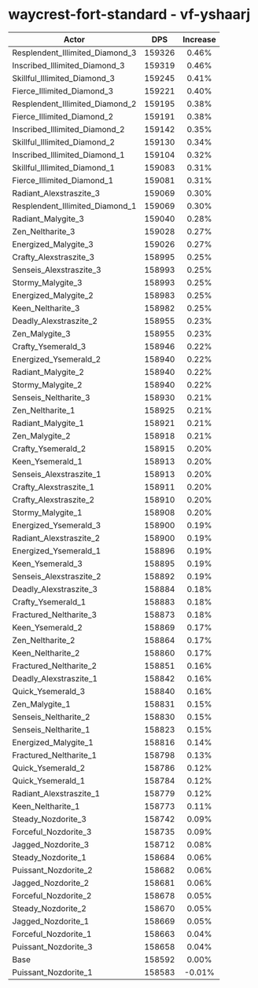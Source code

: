 # waycrest-fort-standard - vf-yshaarj
| Actor | DPS | Increase |
|---|:---:|:---:|
|Resplendent_Illimited_Diamond_3|159326|0.46%|
|Inscribed_Illimited_Diamond_3|159319|0.46%|
|Skillful_Illimited_Diamond_3|159245|0.41%|
|Fierce_Illimited_Diamond_3|159221|0.40%|
|Resplendent_Illimited_Diamond_2|159195|0.38%|
|Fierce_Illimited_Diamond_2|159191|0.38%|
|Inscribed_Illimited_Diamond_2|159142|0.35%|
|Skillful_Illimited_Diamond_2|159130|0.34%|
|Inscribed_Illimited_Diamond_1|159104|0.32%|
|Skillful_Illimited_Diamond_1|159083|0.31%|
|Fierce_Illimited_Diamond_1|159081|0.31%|
|Radiant_Alexstraszite_3|159069|0.30%|
|Resplendent_Illimited_Diamond_1|159069|0.30%|
|Radiant_Malygite_3|159040|0.28%|
|Zen_Neltharite_3|159028|0.27%|
|Energized_Malygite_3|159026|0.27%|
|Crafty_Alexstraszite_3|158995|0.25%|
|Senseis_Alexstraszite_3|158993|0.25%|
|Stormy_Malygite_3|158993|0.25%|
|Energized_Malygite_2|158983|0.25%|
|Keen_Neltharite_3|158982|0.25%|
|Deadly_Alexstraszite_2|158955|0.23%|
|Zen_Malygite_3|158955|0.23%|
|Crafty_Ysemerald_3|158946|0.22%|
|Energized_Ysemerald_2|158940|0.22%|
|Radiant_Malygite_2|158940|0.22%|
|Stormy_Malygite_2|158940|0.22%|
|Senseis_Neltharite_3|158930|0.21%|
|Zen_Neltharite_1|158925|0.21%|
|Radiant_Malygite_1|158921|0.21%|
|Zen_Malygite_2|158918|0.21%|
|Crafty_Ysemerald_2|158915|0.20%|
|Keen_Ysemerald_1|158913|0.20%|
|Senseis_Alexstraszite_1|158913|0.20%|
|Crafty_Alexstraszite_1|158911|0.20%|
|Crafty_Alexstraszite_2|158910|0.20%|
|Stormy_Malygite_1|158908|0.20%|
|Energized_Ysemerald_3|158900|0.19%|
|Radiant_Alexstraszite_2|158900|0.19%|
|Energized_Ysemerald_1|158896|0.19%|
|Keen_Ysemerald_3|158895|0.19%|
|Senseis_Alexstraszite_2|158892|0.19%|
|Deadly_Alexstraszite_3|158884|0.18%|
|Crafty_Ysemerald_1|158883|0.18%|
|Fractured_Neltharite_3|158873|0.18%|
|Keen_Ysemerald_2|158869|0.17%|
|Zen_Neltharite_2|158864|0.17%|
|Keen_Neltharite_2|158860|0.17%|
|Fractured_Neltharite_2|158851|0.16%|
|Deadly_Alexstraszite_1|158842|0.16%|
|Quick_Ysemerald_3|158840|0.16%|
|Zen_Malygite_1|158831|0.15%|
|Senseis_Neltharite_2|158830|0.15%|
|Senseis_Neltharite_1|158823|0.15%|
|Energized_Malygite_1|158816|0.14%|
|Fractured_Neltharite_1|158798|0.13%|
|Quick_Ysemerald_2|158786|0.12%|
|Quick_Ysemerald_1|158784|0.12%|
|Radiant_Alexstraszite_1|158779|0.12%|
|Keen_Neltharite_1|158773|0.11%|
|Steady_Nozdorite_3|158742|0.09%|
|Forceful_Nozdorite_3|158735|0.09%|
|Jagged_Nozdorite_3|158712|0.08%|
|Steady_Nozdorite_1|158684|0.06%|
|Puissant_Nozdorite_2|158682|0.06%|
|Jagged_Nozdorite_2|158681|0.06%|
|Forceful_Nozdorite_2|158678|0.05%|
|Steady_Nozdorite_2|158670|0.05%|
|Jagged_Nozdorite_1|158669|0.05%|
|Forceful_Nozdorite_1|158663|0.04%|
|Puissant_Nozdorite_3|158658|0.04%|
|Base|158592|0.00%|
|Puissant_Nozdorite_1|158583|-0.01%|
